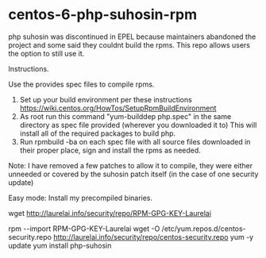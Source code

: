# centos-6-php-suhosin-rpm
php suhosin was discontinued in EPEL because maintainers abandoned the project and some said they couldnt build the rpms. This repo allows users the option to still use it.


Instructions.

Use the provides spec files to compile rpms.

1. Set up your build environment per these instructions https://wiki.centos.org/HowTos/SetupRpmBuildEnvironment
2. As root run this command "yum-builddep php.spec" in the same directory as spec file provided (wherever you downloaded it to) This will install all of the required packages to build php.
3. Run rpmbuild -ba on each spec file with all source files downloaded in their proper place, sign and install the rpms as needed.
 

Note: I have removed a few patches to allow it to compile, they were either unneeded or covered by the suhosin patch itself (in the case of one security update) 


Easy mode: Install my precompiled binaries.

wget http://laurelai.info/security/repo/RPM-GPG-KEY-Laurelai

rpm --import RPM-GPG-KEY-Laurelai
wget -O /etc/yum.repos.d/centos-security.repo http://laurelai.info/security/repo/centos-security.repo
yum -y update
yum install php-suhosin
